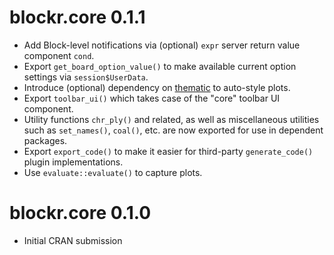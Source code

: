 # blockr.core 0.1.1

* Add Block-level notifications via (optional) `expr` server return value
  component `cond`.
* Export `get_board_option_value()` to make available current option settings
  via `session$UserData`.
* Introduce (optional) dependency on [thematic](
  https://rstudio.github.io/thematic/) to auto-style plots.
* Export `toolbar_ui()` which takes case of the "core" toolbar UI component.
* Utility functions `chr_ply()` and related, as well as miscellaneous utilities
  such as `set_names()`, `coal()`, etc. are now exported for use in dependent
  packages.
* Export `export_code()` to make it easier for third-party `generate_code()`
  plugin implementations.
* Use `evaluate::evaluate()` to capture plots.

# blockr.core 0.1.0

* Initial CRAN submission

